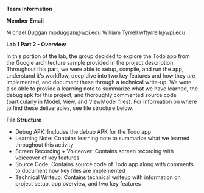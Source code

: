 __Team Information__

**Member**        **Email**

Michael Duggan    mpduggan@wpi.edu
William Tyrrell   wftyrrell@wpi.edu

__Lab 1 Part 2 - Overview__

In this portion of the lab, the group decided to explore the Todo app from the Google architecture sample provided in the project description. Throughout this part, we were able to setup, compile, and run the app, understand it's workflow, deep dive into two key features and how they are implemented, and document these through a technical write-up. We were also able to provide a learning note to summarize what we have learned, the debug apk for this project, and thoroughly commented source code (particularly in Model, View, and ViewModel files). For information on where to find these deliverables, see file structure below.

__File Structure__

* Debug APK: Includes the debup APK for the Todo app
* Learning Note: Contains learning note to summarize what we learned throughout this activity 
* Screen Recording + Voiceover: Contains screen recording with voiceover of key features
* Source Code: Contains source code of Todo app along with comments to document how key files are implemented
* Technical Writeup: Contains technical writeup with information on project setup, app overview, and two key features